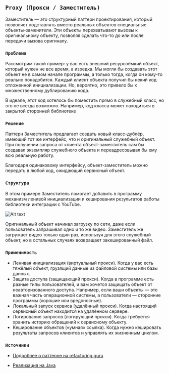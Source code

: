 ## `Proxy (Прокси / Заместитель)`

Заместитель — это структурный паттерн проектирования, который позволяет подставлять вместо реальных объектов 
специальные объекты-заменители. Эти объекты перехватывают вызовы к оригинальному объекту, позволяя сделать что-то до 
или после передачи вызова оригиналу.

### `Проблема`

Рассмотрим такой пример: у вас есть внешний ресурсоёмкий объект, который нужен не все время, а изредка.
Мы могли бы создавать этот объект не в самом начале программы, а только тогда, когда он кому-то реально понадобится. 
Каждый клиент объекта получил бы некий код отложенной инициализации. 
Но, вероятно, это привело бы к множественному дублированию кода.

В идеале, этот код хотелось бы поместить прямо в служебный класс, но это не всегда возможно.
Например, код класса может находиться в закрытой сторонней библиотеке

### `Решение`

Паттерн Заместитель предлагает создать новый класс-дублёр, имеющий тот же интерфейс, что и оригинальный служебный объект. 
При получении запроса от клиента объект-заместитель сам бы создавал экземпляр служебного объекта 
и переадресовывал бы ему всю реальную работу.

Благодаря одинаковому интерфейсу, объект-заместитель можно передать в любой код, ожидающий сервисный объект.

### `Структура`

В этом примере Заместитель помогает добавить в программу механизм ленивой инициализации и кеширования 
результатов работы библиотеки интеграции с YouTube.

![Alt text](https://refactoring.guru/images/patterns/diagrams/proxy/example-2x.png)

Оригинальный объект начинал загрузку по сети, даже если пользователь запрашивал одно и то же видео. 
Заместитель же загружает видео только один раз, используя для этого служебный объект, но в остальных случаях 
возвращает закешированный файл.

### `Применимость`

- Ленивая инициализация (виртуальный прокси). Когда у вас есть тяжёлый объект, грузящий данные из файловой системы или базы данных.
- Защита доступа (защищающий прокси). Когда в программе есть разные типы пользователей, 
и вам хочется защищать объект от неавторизованного доступа. 
Например, если ваши объекты — это важная часть операционной системы, 
а пользователи — сторонние программы (хорошие или вредоносные).
- Локальный запуск сервиса (удалённый прокси). Когда настоящий сервисный объект находится на удалённом сервере.
- Логирование запросов (логирующий прокси). Когда требуется хранить историю обращений к сервисному объекту.
- Кеширование объектов («умная» ссылка). Когда нужно кешировать результаты запросов клиентов и управлять их жизненным циклом.

### `Источники`

- [Подробнее о паттерне на refactoring.guru](https://refactoring.guru/ru/design-patterns/proxy)

- [Реализация на Java](https://refactoring.guru/ru/design-patterns/proxy/java/example)